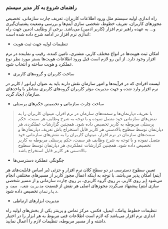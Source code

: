 
### راهنمای شروع به کار مدیر سیستم


راه اندازی اولیه سیستم مثل ورود اطلاعات کاربران، تعریف چارت سازمانی، تخصیص مجوزهای کاربران، تعریف خطوط، شخصی سازی آیتم‌ها و بررسی وضعیت پشتیبان‌گیری و... به عهده راهبر نرم افزار (کاربر ادمین) می‌باشد. برخی از وظایف ادمین جهت راه اندازی نرم افزار در ادامه شرح داده شده است:


- تنظیمات اولیه جهت ثبت هویت

امکان ثبت هویت‌ها در انواع مختلف کاربر، مشتری، تامین کننده، رقیب و نماینده در نرم افزار وجود دارد. از این رو لازم است قبل  ورود اطلاعات هویت‌ها بستر مورد نظر نوع عملکرد و هویت ساخته و انتخاب شود. 


- ساخت کاربران و گروه‌های کاربری

لیست افرادی که در فرآیندها و امور سازمان نقش دارند باید به عنوان اپراتور / کاربر در نرم افزار وارد شده و جهت مدیریت مؤثر کاربران گروه‌های کاربری متناظر با واحدهای سازمان ایجاد گردد.


- ساخت چارت سازمانی و تخصیص حکم‌های پرسنلی

> با تعریف دپارتمان‌ها و سمت‌های سازمان در نرم افزار، میتوان کاربران را به نقش‌های سازمانی خود متصل نموده و با توجه به شرح وظایف هر سمت، حکم پرسنلی مربوطه به کاربر تخصیص داده شود. همچنین گزارشات عملکردی هر دپارتمان توسط سطوح بالادستی هر کاربر قابل استخراج باش تعریف دپارتمان‌ها و سمت‌های سازمان در نرم افزار، میتوان کاربران را به نقش‌های سازمانی خود متصل نموده و با توجه به شرح وظایف هر سمت، حکم پرسنلی مربوطه به کاربر تخصیص داده شود. همچنین گزارشات عملکردی هر دپارتمان توسط سطوح بالادستی هر کاربر قابل استخراج باشد. 


- چگونگی عملکرد دسترسی‌ها

تعیین سطوح دسترسی در دو سطح کلان نرم افزار و جزئی (بر اساس قابلیت‌های هر آیتم) امکان پذیر می‌باشد. با توجه به اینکه اعمال مجوز کاربر از مسیرهای مختلفی انجام می‌شود (بر روی کاربر، بر روی گروه کاربری، بر روی چارت سازمانی و از مسیر شخصی سازی آیتم) پیشنهاد می‌گردد مجوز‌های اصلی هر نقش از قسمت  `مدیریت شعب، سمت و دپارتمان`  تخصیص داده شود.


- مدیریت ابزارهای ارتباطی

تنظیمات خطوط پیامک، ایمیل، فکس، مرکز تماس و پرینتر یکی از بخش‌های اولیه راه اندازی نرم افزار می‌باشد که لازم است اطلاعات فنی مربوط به هر ابزار را در اختیار داشته و از مسیر مربوطه، تنظیمات لازم را اعمال نمایید.

